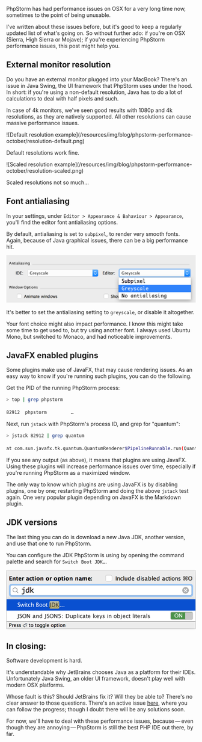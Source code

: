 PhpStorm has had performance issues on OSX for a very long time now,
sometimes to the point of being unusable.

I've written about these issues before, but it's good to keep a regularly updated list of what's going on.
So without further ado: if you're on OSX (Sierra, High Sierra or Mojave); 
if you're experiencing PhpStorm performance issues, this post might help you.

## External monitor resolution

Do you have an external monitor plugged into your MacBook? 
There's an issue in Java Swing, the UI framework that PhpStorm uses under the hood.
In short: if you're using a non-default resolution, 
Java has to do a lot of calculations to deal with half pixels and such.

In case of 4k monitors, we've seen good results with 1080p and 4k resolutions,
as they are natively supported. 
All other resolutions can cause massive performance issues.

<div class="image-noborder"></div>
![Default resolution example](/resources/img/blog/phpstorm-performance-october/resolution-default.png)

Default resolutions work fine.

<div class="image-noborder"></div>
![Scaled resolution example](/resources/img/blog/phpstorm-performance-october/resolution-scaled.png)

Scaled resolutions not so much…

## Font antialiasing

In your settings, under `Editor > Appearance & Bahaviour > Appearance`, 
you'll find the editor font antialiasing options.

By default, antialiasing is set to `subpixel`, to render very smooth fonts.
Again, because of Java graphical issues, there can be a big performance hit. 

![Font antialiasing settings](/resources/img/blog/phpstorm-performance-october/font-settings.png)

It's better to set the antialiasing setting to `greyscale`, or disable it altogether.

Your font choice might also impact performance.
I know this might take some time to get used to, but try using another font.
I always used Ubuntu Mono, but switched to Monaco, and had noticeable improvements.

## JavaFX enabled plugins

Some plugins make use of JavaFX, that may cause rendering issues.
As an easy way to know if you're running such plugins, you can do the following.

Get the PID of the running PhpStorm process:

```bash
> top | grep phpstorm

82912  phpstorm         …
```

Next, run `jstack` with PhpStorm's process ID, and grep for "quantum":

```bash
> jstack 82912 | grep quantum

at com.sun.javafx.tk.quantum.QuantumRenderer$PipelineRunnable.run(QuantumRenderer.java:125)
```

If you see any output (as above), it means that plugins are using JavaFX.
Using these plugins will increase performance issues over time, especially if you're running PhpStorm as a maximized window.

The only way to know which plugins are using JavaFX is by disabling plugins, one by one; restarting PhpStorm and doing the above `jstack` test again.
One very popular plugin depending on JavaFX is the Markdown plugin.

## JDK versions

The last thing you can do is download a new Java JDK, another version, and use that one to run PhpStorm.

You can configure the JDK PhpStorm is using by opening the command palette and search for `Switch Boot JDK…`.

![Boot JDK](/resources/img/blog/phpstorm-performance-october/jdk.png)

## In closing:

Software development is hard.

It's understandable why JetBrains chooses Java as a platform for their IDEs.
Unfortunately Java Swing, an older UI framework, doesn't play well with modern OSX platforms.

Whose fault is this? Should JetBrains fix it? Will they be able to?
There's no clear answer to those questions. 
There's an active issue [here](*https://youtrack.jetbrains.com/issue/JRE-526),
where you can follow the progress; 
though I doubt there will be any solutions soon.

For now, we'll have to deal with these performance issues, 
because&thinsp;—&thinsp;even though they are annoying&thinsp;—&thinsp;PhpStorm is still the best PHP IDE out there, by far. 
